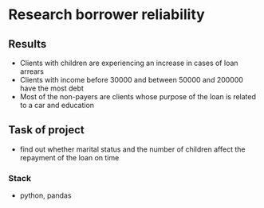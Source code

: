 # Research borrower reliability
## Results
- Clients with children are experiencing an increase in cases of loan arrears
- Clients with income before 30000 and between 50000 and 200000 have the most debt
- Most of the non-payers are clients whose purpose of the loan is related to a car and education
## Task of project
- find out whether marital status and the number of children affect the repayment of the loan on time
### Stack
- python, pandas
